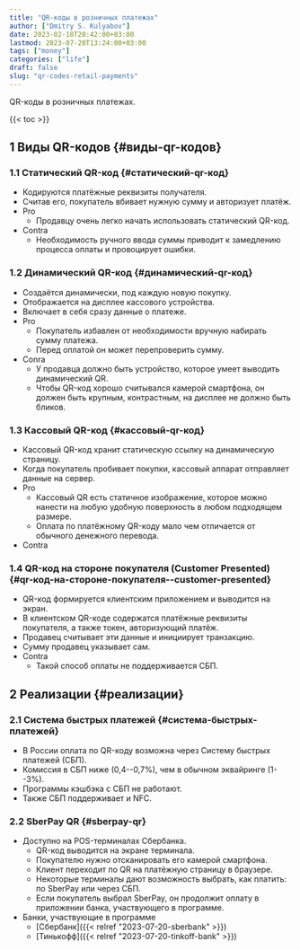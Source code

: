 ```yaml
---
title: "QR-коды в розничных платежах"
author: ["Dmitry S. Kulyabov"]
date: 2023-02-18T20:42:00+03:00
lastmod: 2023-07-20T13:24:00+03:00
tags: ["money"]
categories: ["life"]
draft: false
slug: "qr-codes-retail-payments"
---
```


QR-коды в розничных платежах.

<!--more-->

{{< toc >}}


## <span class="section-num">1</span> Виды QR-кодов {#виды-qr-кодов}


### <span class="section-num">1.1</span> Статический QR-код {#статический-qr-код}

-   Кодируются платёжные реквизиты получателя.
-   Считав его, покупатель вбивает нужную сумму и авторизует платёж.
-   Pro
    -   Продавцу очень легко начать использовать статический QR-код.
-   Contra
    -   Необходимость ручного ввода суммы приводит к замедлению процесса оплаты и провоцирует ошибки.


### <span class="section-num">1.2</span> Динамический QR-код {#динамический-qr-код}

-   Создаётся динамически, под каждую новую покупку.
-   Отображается на дисплее кассового устройства.
-   Включает в себя сразу данные о платеже.
-   Pro
    -   Покупатель избавлен от необходимости вручную набирать сумму платежа.
    -   Перед оплатой он может перепроверить сумму.
-   Conra
    -   У продавца должно быть устройство, которое умеет выводить динамический QR.
    -   Чтобы QR-код хорошо считывался камерой смартфона, он должен быть крупным, контрастным, на дисплее не должно быть бликов.


### <span class="section-num">1.3</span> Кассовый QR-код {#кассовый-qr-код}

-   Кассовый QR-код хранит статическую ссылку на динамическую страницу.
-   Когда покупатель пробивает покупки, кассовый аппарат отправляет данные на сервер.
-   Pro
    -   Кассовый QR есть статичное изображение, которое можно нанести на любую удобную поверхность в любом подходящем размере.
    -   Оплата по платёжному QR-коду мало чем отличается от обычного денежного перевода.
-   Contra


### <span class="section-num">1.4</span> QR-код на стороне покупателя (Customer Presented) {#qr-код-на-стороне-покупателя--customer-presented}

-   QR-код формируется клиентским приложением и выводится на экран.
-   В клиентском QR-коде содержатся платёжные реквизиты покупателя, а также токен, авторизующий платёж.
-   Продавец считывает эти данные и инициирует транзакцию.
-   Сумму продавец указывает сам.
-   Contra
    -   Такой способ оплаты не поддерживается СБП.


## <span class="section-num">2</span> Реализации {#реализации}


### <span class="section-num">2.1</span> Система быстрых платежей {#система-быстрых-платежей}

-   В России оплата по QR-коду возможна через Систему быстрых платежей (СБП).
-   Комиссия в СБП ниже (0,4--0,7%), чем в обычном эквайринге (1--3%).
-   Программы кэшбэка с СБП не работают.
-   Также СБП поддерживает и NFC.


### <span class="section-num">2.2</span> SberPay QR {#sberpay-qr}

-   Доступно на POS-терминалах Сбербанка.
    -   QR-код выводится на экране терминала.
    -   Покупателю нужно отсканировать его камерой смартфона.
    -   Клиент переходит по QR на платёжную страницу в браузере.
    -   Некоторые терминалы дают возможность выбрать, как платить: по SberPay или через СБП.
    -   Если покупатель выбрал SberPay, он продолжит оплату в приложении банка, участвующего в программе.
-   Банки, участвующие в программе
    -   [Сбербанк]({{< relref "2023-07-20-sberbank" >}})
    -   [Тинькофф]({{< relref "2023-07-20-tinkoff-bank" >}})
